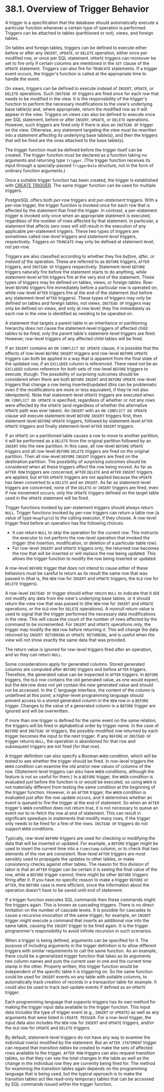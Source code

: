 # 38.1. Overview of Trigger Behavior

A trigger is a specification that the database should automatically execute a particular function whenever a certain type of operation is performed. Triggers can be attached to tables \(partitioned or not\), views, and foreign tables.

On tables and foreign tables, triggers can be defined to execute either before or after any `INSERT`, `UPDATE`, or `DELETE` operation, either once per modified row, or once per SQL statement. `UPDATE` triggers can moreover be set to fire only if certain columns are mentioned in the `SET` clause of the `UPDATE` statement. Triggers can also fire for `TRUNCATE` statements. If a trigger event occurs, the trigger's function is called at the appropriate time to handle the event.

On views, triggers can be defined to execute instead of `INSERT`, `UPDATE`, or `DELETE` operations. Such `INSTEAD OF` triggers are fired once for each row that needs to be modified in the view. It is the responsibility of the trigger's function to perform the necessary modifications to the view's underlying base table\(s\) and, where appropriate, return the modified row as it will appear in the view. Triggers on views can also be defined to execute once per SQL statement, before or after `INSERT`, `UPDATE`, or `DELETE` operations. However, such triggers are fired only if there is also an `INSTEAD OF` trigger on the view. Otherwise, any statement targeting the view must be rewritten into a statement affecting its underlying base table\(s\), and then the triggers that will be fired are the ones attached to the base table\(s\).

The trigger function must be defined before the trigger itself can be created. The trigger function must be declared as a function taking no arguments and returning type `trigger`. \(The trigger function receives its input through a specially-passed `TriggerData` structure, not in the form of ordinary function arguments.\)

Once a suitable trigger function has been created, the trigger is established with [CREATE TRIGGER](https://www.postgresql.org/docs/13/sql-createtrigger.html). The same trigger function can be used for multiple triggers.

PostgreSQL offers both _per-row_ triggers and _per-statement_ triggers. With a per-row trigger, the trigger function is invoked once for each row that is affected by the statement that fired the trigger. In contrast, a per-statement trigger is invoked only once when an appropriate statement is executed, regardless of the number of rows affected by that statement. In particular, a statement that affects zero rows will still result in the execution of any applicable per-statement triggers. These two types of triggers are sometimes called _row-level_ triggers and _statement-level_ triggers, respectively. Triggers on `TRUNCATE` may only be defined at statement level, not per-row.

Triggers are also classified according to whether they fire _before_, _after_, or _instead of_ the operation. These are referred to as `BEFORE` triggers, `AFTER` triggers, and `INSTEAD OF` triggers respectively. Statement-level `BEFORE` triggers naturally fire before the statement starts to do anything, while statement-level `AFTER` triggers fire at the very end of the statement. These types of triggers may be defined on tables, views, or foreign tables. Row-level `BEFORE` triggers fire immediately before a particular row is operated on, while row-level `AFTER` triggers fire at the end of the statement \(but before any statement-level `AFTER` triggers\). These types of triggers may only be defined on tables and foreign tables, not views. `INSTEAD OF` triggers may only be defined on views, and only at row level; they fire immediately as each row in the view is identified as needing to be operated on.

A statement that targets a parent table in an inheritance or partitioning hierarchy does not cause the statement-level triggers of affected child tables to be fired; only the parent table's statement-level triggers are fired. However, row-level triggers of any affected child tables will be fired.

If an `INSERT` contains an `ON CONFLICT DO UPDATE` clause, it is possible that the effects of row-level `BEFORE` `INSERT` triggers and row-level `BEFORE` `UPDATE` triggers can both be applied in a way that is apparent from the final state of the updated row, if an `EXCLUDED` column is referenced. There need not be an `EXCLUDED` column reference for both sets of row-level `BEFORE` triggers to execute, though. The possibility of surprising outcomes should be considered when there are both `BEFORE` `INSERT` and `BEFORE` `UPDATE` row-level triggers that change a row being inserted/updated \(this can be problematic even if the modifications are more or less equivalent, if they're not also idempotent\). Note that statement-level `UPDATE` triggers are executed when `ON CONFLICT DO UPDATE` is specified, regardless of whether or not any rows were affected by the `UPDATE` \(and regardless of whether the alternative `UPDATE` path was ever taken\). An `INSERT` with an `ON CONFLICT DO UPDATE` clause will execute statement-level `BEFORE` `INSERT` triggers first, then statement-level `BEFORE` `UPDATE` triggers, followed by statement-level `AFTER` `UPDATE` triggers and finally statement-level `AFTER` `INSERT` triggers.

If an `UPDATE` on a partitioned table causes a row to move to another partition, it will be performed as a `DELETE` from the original partition followed by an `INSERT` into the new partition. In this case, all row-level `BEFORE` `UPDATE` triggers and all row-level `BEFORE` `DELETE` triggers are fired on the original partition. Then all row-level `BEFORE` `INSERT` triggers are fired on the destination partition. The possibility of surprising outcomes should be considered when all these triggers affect the row being moved. As far as `AFTER ROW` triggers are concerned, `AFTER` `DELETE` and `AFTER` `INSERT` triggers are applied; but `AFTER` `UPDATE` triggers are not applied because the `UPDATE` has been converted to a `DELETE` and an `INSERT`. As far as statement-level triggers are concerned, none of the `DELETE` or `INSERT` triggers are fired, even if row movement occurs; only the `UPDATE` triggers defined on the target table used in the `UPDATE` statement will be fired.

Trigger functions invoked by per-statement triggers should always return `NULL`. Trigger functions invoked by per-row triggers can return a table row \(a value of type `HeapTuple`\) to the calling executor, if they choose. A row-level trigger fired before an operation has the following choices:

* It can return `NULL` to skip the operation for the current row. This instructs the executor to not perform the row-level operation that invoked the trigger \(the insertion, modification, or deletion of a particular table row\).
* For row-level `INSERT` and `UPDATE` triggers only, the returned row becomes the row that will be inserted or will replace the row being updated. This allows the trigger function to modify the row being inserted or updated.

A row-level `BEFORE` trigger that does not intend to cause either of these behaviors must be careful to return as its result the same row that was passed in \(that is, the `NEW` row for `INSERT` and `UPDATE` triggers, the `OLD` row for `DELETE` triggers\).

A row-level `INSTEAD OF` trigger should either return `NULL` to indicate that it did not modify any data from the view's underlying base tables, or it should return the view row that was passed in \(the `NEW` row for `INSERT` and `UPDATE` operations, or the `OLD` row for `DELETE` operations\). A nonnull return value is used to signal that the trigger performed the necessary data modifications in the view. This will cause the count of the number of rows affected by the command to be incremented. For `INSERT` and `UPDATE` operations only, the trigger may modify the `NEW` row before returning it. This will change the data returned by `INSERT RETURNING` or `UPDATE RETURNING`, and is useful when the view will not show exactly the same data that was provided.

The return value is ignored for row-level triggers fired after an operation, and so they can return `NULL`.

Some considerations apply for generated columns. Stored generated columns are computed after `BEFORE` triggers and before `AFTER` triggers. Therefore, the generated value can be inspected in `AFTER` triggers. In `BEFORE` triggers, the `OLD` row contains the old generated value, as one would expect, but the `NEW` row does not yet contain the new generated value and should not be accessed. In the C language interface, the content of the column is undefined at this point; a higher-level programming language should prevent access to a stored generated column in the `NEW` row in a `BEFORE` trigger. Changes to the value of a generated column in a `BEFORE` trigger are ignored and will be overwritten.

If more than one trigger is defined for the same event on the same relation, the triggers will be fired in alphabetical order by trigger name. In the case of `BEFORE` and `INSTEAD OF` triggers, the possibly-modified row returned by each trigger becomes the input to the next trigger. If any `BEFORE` or `INSTEAD OF` trigger returns `NULL`, the operation is abandoned for that row and subsequent triggers are not fired \(for that row\).

A trigger definition can also specify a Boolean `WHEN` condition, which will be tested to see whether the trigger should be fired. In row-level triggers the `WHEN` condition can examine the old and/or new values of columns of the row. \(Statement-level triggers can also have `WHEN` conditions, although the feature is not so useful for them.\) In a `BEFORE` trigger, the `WHEN` condition is evaluated just before the function is or would be executed, so using `WHEN` is not materially different from testing the same condition at the beginning of the trigger function. However, in an `AFTER` trigger, the `WHEN` condition is evaluated just after the row update occurs, and it determines whether an event is queued to fire the trigger at the end of statement. So when an `AFTER` trigger's `WHEN` condition does not return true, it is not necessary to queue an event nor to re-fetch the row at end of statement. This can result in significant speedups in statements that modify many rows, if the trigger only needs to be fired for a few of the rows. `INSTEAD OF` triggers do not support `WHEN` conditions.

Typically, row-level `BEFORE` triggers are used for checking or modifying the data that will be inserted or updated. For example, a `BEFORE` trigger might be used to insert the current time into a `timestamp` column, or to check that two elements of the row are consistent. Row-level `AFTER` triggers are most sensibly used to propagate the updates to other tables, or make consistency checks against other tables. The reason for this division of labor is that an `AFTER` trigger can be certain it is seeing the final value of the row, while a `BEFORE` trigger cannot; there might be other `BEFORE` triggers firing after it. If you have no specific reason to make a trigger `BEFORE` or `AFTER`, the `BEFORE` case is more efficient, since the information about the operation doesn't have to be saved until end of statement.

If a trigger function executes SQL commands then these commands might fire triggers again. This is known as cascading triggers. There is no direct limitation on the number of cascade levels. It is possible for cascades to cause a recursive invocation of the same trigger; for example, an `INSERT` trigger might execute a command that inserts an additional row into the same table, causing the `INSERT` trigger to be fired again. It is the trigger programmer's responsibility to avoid infinite recursion in such scenarios.

When a trigger is being defined, arguments can be specified for it. The purpose of including arguments in the trigger definition is to allow different triggers with similar requirements to call the same function. As an example, there could be a generalized trigger function that takes as its arguments two column names and puts the current user in one and the current time stamp in the other. Properly written, this trigger function would be independent of the specific table it is triggering on. So the same function could be used for `INSERT` events on any table with suitable columns, to automatically track creation of records in a transaction table for example. It could also be used to track last-update events if defined as an `UPDATE` trigger.

Each programming language that supports triggers has its own method for making the trigger input data available to the trigger function. This input data includes the type of trigger event \(e.g., `INSERT` or `UPDATE`\) as well as any arguments that were listed in `CREATE TRIGGER`. For a row-level trigger, the input data also includes the `NEW` row for `INSERT` and `UPDATE` triggers, and/or the `OLD` row for `UPDATE` and `DELETE` triggers.

By default, statement-level triggers do not have any way to examine the individual row\(s\) modified by the statement. But an `AFTER STATEMENT` trigger can request that _transition tables_ be created to make the sets of affected rows available to the trigger. `AFTER ROW` triggers can also request transition tables, so that they can see the total changes in the table as well as the change in the individual row they are currently being fired for. The method for examining the transition tables again depends on the programming language that is being used, but the typical approach is to make the transition tables act like read-only temporary tables that can be accessed by SQL commands issued within the trigger function.

